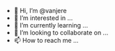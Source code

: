 - 👋 Hi, I’m @vanjere
- 👀 I’m interested in ...
- 🌱 I’m currently learning ...
- 💞️ I’m looking to collaborate on ...
- 📫 How to reach me ...

<!---
vanjere/vanjere is a ✨ special ✨ repository because its `README.md` (this file) appears on your GitHub profile.
You can click the Preview link to take a look at your changes.
--->
